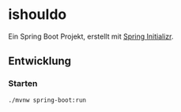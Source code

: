 # ishouldo

Ein Spring Boot Projekt, erstellt mit [Spring Initializr](https://start.spring.io/).

## Entwicklung

### Starten
```bash
./mvnw spring-boot:run

